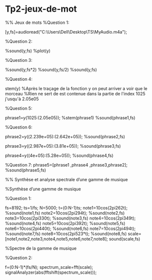 # Tp2-jeux-de-mot
%% Jeux de mots
%Question 1:

[y,fs]=audioread("C:\Users\Dell\Desktop\TS\MyAudio.m4a");

%Question 2:

%sound(y,fs)
%plot(y)

%Question 3:

%sound(y,fs*2)
%sound(y,fs/2)
%sound(y,fs)

%Question 4:

stem(y)
%Après le traçage de la fonction y on peut arriver a voir que le morceau
%Rien ne sert de est contenue dans la partie de l'index 1025 j'usqu'à 2.05e05

%Question 5:

phrase1=y(1025:(2.05e05));
%stem(phrase1)
%sound(phrase1,fs)

%Question 6:

phrase2=y((2.239e+05):(2.642e+05));
%sound(phrase2,fs)

phrase3=y((2.987e+05):(3.81e+05));
%sound(phrase3,fs)

phrase4=y((4e+05):(5.28e+05));
%sound(phrase4,fs)

%Question 7:
phrase5=[phrase1 ,phrase4 ,phrase3,phrase2];
%sound(phrase5,fs)

%% Synthèse et analyse spectrale d’une gamme de musique

%Synthèse d’une gamme de musique

%Question 1:

fs=8192;
ts=1/fs;
N=5000;
t=(0:N-1)ts;
note1=10cos(2pi262t);
%sound(note1,fs)
note2=10cos(2pi294t);
%sound(note2,fs)
note3=10cos(2pi330t);
%sound(note3,fs)
note4=10cos(2pi349t);
%sound(note4,fs)
note5=10cos(2pi392t);
%sound(note5,fs)
note6=10cos(2pi440t);
%sound(note6,fs)
note7=10cos(2pi494t);
%sound(note7,fs)
note8=10cos(2pi523*t);
%sound(note8,fs)
scale=[note1,note2,note3,note4,note5,note6,note7,note8];
sound(scale,fs)

%Spectre de la gamme de musique

%Question 2:

f=(0:N-1)*(fs/N);
spectrum_scale=fft(scale);
signalAnalyzer(abs(fftshift(spectrum_scale)));
